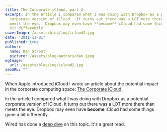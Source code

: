 ```yaml
---
title: The Corporate iCloud, part 2
excerpt: In the article I compared what I was doing with Dropbox as a potential
  corporate version of iCloud.  It turns out there was a LOT more there than
  meets the eye.  Dropbox may even have **become** iCloud had some things gone a
  bit differently.
coverImage: /assets/blog/img/icloud2.jpg
date: "2011-11-01"
published: true
author:
  name: Dan Stroot
  picture: /assets/blog/authors/dan.jpeg
ogImage:
  url: /assets/blog/img/icloud2.jpg
seoURL: ""
---
```


When Apple introduced iCloud I wrote an article about the potential impact in the corporate computing space: [The Corporate iCloud](http://danstroot.com/2011/06/10/corporate-icloud/).

In the article I compared what I was doing with Dropbox as a potential corporate version of iCloud.  It turns out there was a LOT more there than meets the eye.  Dropbox may even have **become** iCloud had some things gone a bit differently.

Wired has done a [deep dive](http://www.wired.com/epicenter/2011/12/backdrop-dropbox) on this topic.  It's a great read.
